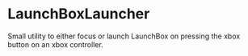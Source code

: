 # LaunchBoxLauncher
Small utility to either focus or launch LaunchBox on pressing the xbox button on an xbox controller.
